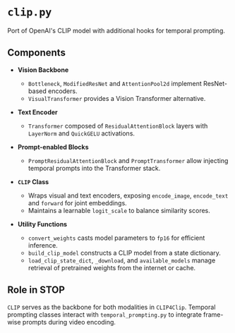 # `clip.py`

Port of OpenAI's CLIP model with additional hooks for temporal prompting.

## Components

- **Vision Backbone**
  - `Bottleneck`, `ModifiedResNet` and `AttentionPool2d` implement ResNet-based encoders.
  - `VisualTransformer` provides a Vision Transformer alternative.

- **Text Encoder**
  - `Transformer` composed of `ResidualAttentionBlock` layers with `LayerNorm` and `QuickGELU` activations.

- **Prompt-enabled Blocks**
  - `PromptResidualAttentionBlock` and `PromptTransformer` allow injecting temporal prompts into the Transformer stack.

- **`CLIP` Class**
  - Wraps visual and text encoders, exposing `encode_image`, `encode_text` and `forward` for joint embeddings.
  - Maintains a learnable `logit_scale` to balance similarity scores.

- **Utility Functions**
  - `convert_weights` casts model parameters to `fp16` for efficient inference.
  - `build_clip_model` constructs a CLIP model from a state dictionary.
  - `load_clip_state_dict`, `_download`, and `available_models` manage retrieval of pretrained weights from the internet or cache.

## Role in STOP

`CLIP` serves as the backbone for both modalities in `CLIP4Clip`. Temporal prompting classes interact with `temporal_prompting.py` to integrate frame-wise prompts during video encoding.
